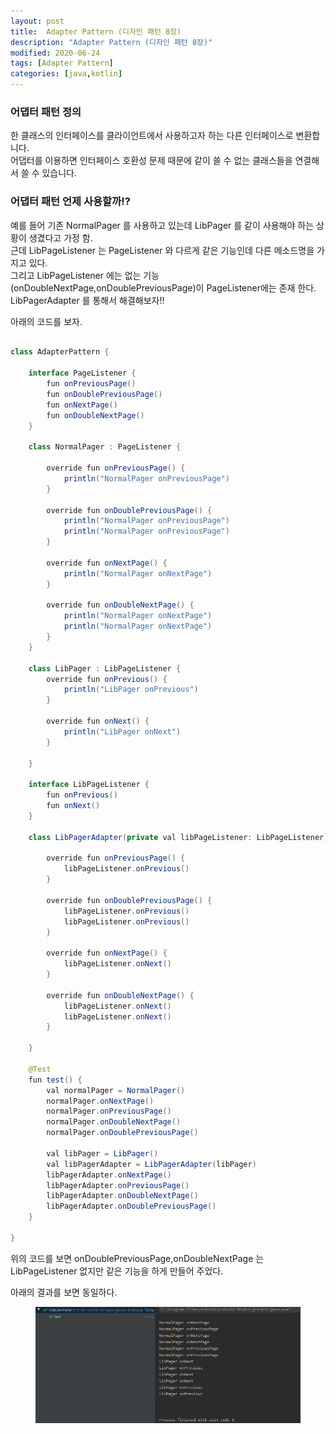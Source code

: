 ```yaml
---
layout: post
title:  Adapter Pattern (디자인 패턴 8장)
description: "Adapter Pattern (디자인 패턴 8장)"
modified: 2020-06-24
tags: [Adapter Pattern]
categories: [java,kotlin]
---
```


### 어댑터 패턴 정의

한 클래스의 인터페이스를 클라이언트에서 사용하고자 하는 다른 인터페이스로 변환합니다.  
어댑터를 이용하면 인터페이스 호환성 문제 때문에 같이 쓸 수 없는 클래스들을 연결해서 쓸 수 있습니다.  

### 어댑터 패턴 언제 사용할까!?
예를 들어 기존 NormalPager 를 사용하고 있는데 LibPager 를 같이 사용해야 하는 상황이 생겼다고 가정 함.  
근데 LibPageListener 는 PageListener 와 다르게 같은 기능인데 다른 메소드명을 가지고 있다.  
그리고 LibPageListener 에는 없는 기능(onDoubleNextPage,onDoublePreviousPage)이 PageListener에는 존재 한다.  
LibPagerAdapter 를 통해서 해결해보자!!  

아래의 코드를 보자.  
```java

class AdapterPattern {

    interface PageListener {
        fun onPreviousPage()
        fun onDoublePreviousPage()
        fun onNextPage()
        fun onDoubleNextPage()
    }

    class NormalPager : PageListener {

        override fun onPreviousPage() {
            println("NormalPager onPreviousPage")
        }

        override fun onDoublePreviousPage() {
            println("NormalPager onPreviousPage")
            println("NormalPager onPreviousPage")
        }

        override fun onNextPage() {
            println("NormalPager onNextPage")
        }

        override fun onDoubleNextPage() {
            println("NormalPager onNextPage")
            println("NormalPager onNextPage")
        }
    }

    class LibPager : LibPageListener {
        override fun onPrevious() {
            println("LibPager onPrevious")
        }

        override fun onNext() {
            println("LibPager onNext")
        }

    }

    interface LibPageListener {
        fun onPrevious()
        fun onNext()
    }

    class LibPagerAdapter(private val libPageListener: LibPageListener) : PageListener {

        override fun onPreviousPage() {
            libPageListener.onPrevious()
        }

        override fun onDoublePreviousPage() {
            libPageListener.onPrevious()
            libPageListener.onPrevious()
        }

        override fun onNextPage() {
            libPageListener.onNext()
        }

        override fun onDoubleNextPage() {
            libPageListener.onNext()
            libPageListener.onNext()
        }

    }

	@Test
    fun test() {
        val normalPager = NormalPager()
        normalPager.onNextPage()
        normalPager.onPreviousPage()
        normalPager.onDoubleNextPage()
        normalPager.onDoublePreviousPage()

        val libPager = LibPager()
        val libPagerAdapter = LibPagerAdapter(libPager)
        libPagerAdapter.onNextPage()
        libPagerAdapter.onPreviousPage()
        libPagerAdapter.onDoubleNextPage()
        libPagerAdapter.onDoublePreviousPage()
    }

}

```
위의 코드를 보면 onDoublePreviousPage,onDoubleNextPage 는 LibPageListener 없지만 같은 기능을 하게 만들어 주었다.

아래의 결과를 보면 동일하다.

<figure>
	<img src="/images/2020-06-24-android-adapter-pattern.png" alt="">
</figure>